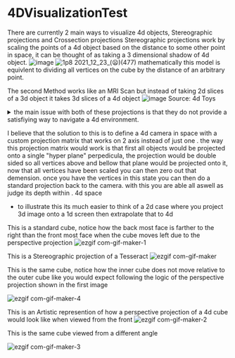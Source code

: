 # 4DVisualizationTest

There are currently 2 main ways to visualize 4d objects, Stereographic projections and Crossection projections
Stereographic projections work by scaling the points of a 4d object based on the distance to some other point in space,  it can be thought of as taking a 3 dimensional shadow of 4d object.
![image](https://user-images.githubusercontent.com/89361982/147189608-e3ef338c-004e-4880-b800-cf42340b30d8.png)
![1p8 2021_12_23_(😦)(477)](https://user-images.githubusercontent.com/89361982/147190919-2c27579d-d29b-4b72-bc1c-fedfd3015c9c.png)
mathematically this model is equivlent to dividing all vertices on the cube by the distance of an arbitrary point.

The second Method works like an MRI Scan but instead of taking 2d slices of a 3d object it takes 3d slices of a 4d object
![image](https://user-images.githubusercontent.com/89361982/147191103-54e314b7-4e03-4643-8b21-02ac2b573f0b.png)
Source: 4d Toys

<details>
<summary>the main issue with both of these projections is that they do not provide a satisfiying way to navigate a 4d environment.</summary>
  - cross section does not allow you to see anything past your 3d plane
  - stereo graphic independent of camera and therfore does not give any information
</details>

I believe that the solution to this is to define a 4d camera in space with a custom projection matrix that works on 2 axis instead of just one . 
the way this projection matrix would work is that first all objects would be projected onto a single "hyper plane" perpedicula, the projection would be double sided so all vertices above and bellow that plane would be projected onto it, now that all vertices have been scaled you can then zero out that demension. once you have the vertices in this state you can then do a standard projection back to the camera. with this you are able all aswell as judge its depth within . 4d space

- to illustrate this its much easier to think of a 2d case where you project 3d image onto a 1d screen then extrapolate that to 4d





This is a standard cube, notice how the back most face is farther to the right than the front most face when the cube moves left due to the perspective projection
![ezgif com-gif-maker-1](https://user-images.githubusercontent.com/89361982/139005143-31a2f04d-13e6-4420-839f-df152ec4d74f.gif)

This is a Stereographic projection of a Tesseract
![ezgif com-gif-maker](https://user-images.githubusercontent.com/89361982/139005135-2bb1e8b6-7517-4c36-87f6-61439cf98b9a.gif)



This is the same cube, notice how the inner cube does not move relative to the outer cube like you would expect following the logic of the perspective projection shown in the first image

![ezgif com-gif-maker-4](https://user-images.githubusercontent.com/89361982/139004725-e4ff6b14-746a-4a1a-9a19-24a3060e2921.gif)

This is an Artistic represention of how a perspective projection of a 4d cube would look like when viewed from the front
![ezgif com-gif-maker-2](https://user-images.githubusercontent.com/89361982/139004896-db6e215a-4a9e-4301-8295-21a8de6d9f57.gif)

This is the same cube viewed from a different angle

![ezgif com-gif-maker-3](https://user-images.githubusercontent.com/89361982/139004790-de6ebdeb-1e48-4295-b5b4-85b278def02d.gif)

